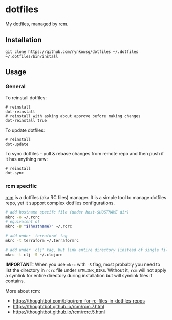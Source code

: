 # dotfiles

My dotfiles, managed by [rcm].

[rcm]: https://github.com/thoughtbot/rcm


## Installation

```shell
git clone https://github.com/rynkowsg/dotfiles ~/.dotfiles
~/.dotfiles/bin/install
```

## Usage

### General

To reinstall dotfiles:
```shell
# reinstall
dot-reinstall
# reinstall with asking about approve before making changes
dot-reinstall true
```

To update dotfiles:
```shell
# reinstall
dot-update
```

To sync dotfiles - pull & rebase changes from remote repo and then push if it has anything new:
```shell
# reinstall
dot-sync
```

### rcm specific

[rcm] is a dotfiles (aka RC files) manager. It is a simple tool to manage dotfiles repo,
yet it support complex dotfiles configurations.

```sh
# add hostname specifc file (under host-$HOSTNAME dir)
mkrc -o ~/.rcrc
# equivalent of
mkrc -B "$(hostname)" ~/.rcrc
```

```sh
# add under 'terraform' tag
mkrc -t terraform ~/.terraformrc

# add under 'clj' tag, but link entire directory (instead of single files)
mkrc -t clj -S ~/.clojure
```

**IMPORTANT:**
When you use `mkrc` with `-S` flag, most probably you need to list the directory in `rcrc` file under `SYMLINK_DIRS`.
Without it, `rcm` will not apply a symlink for entire directory during installation but will symlink files it contains.

More about rcm:
- https://thoughtbot.com/blog/rcm-for-rc-files-in-dotfiles-repos
- https://thoughtbot.github.io/rcm/rcm.7.html
- https://thoughtbot.github.io/rcm/rcrc.5.html
